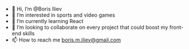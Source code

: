 - 👋 Hi, I’m @Boris Iliev
- 👀 I’m interested in sports and video games
- 🌱 I’m currently learning React
- 💞️ I’m looking to collaborate on every project that could boost my front-end skills
- 📫 How to reach me boris.m.iliev@gmail.com

<!---
BI1423/BI1423 is a ✨ special ✨ repository because its `README.md` (this file) appears on your GitHub profile.
You can click the Preview link to take a look at your changes.
--->
